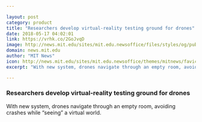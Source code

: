 ```yaml
---

layout: post
category: product
title: "Researchers develop virtual-reality testing ground for drones"
date: 2018-05-17 04:02:01
link: https://vrhk.co/2GoJvqD
image: http://news.mit.edu/sites/mit.edu.newsoffice/files/styles/og/public/images/2018/MIT-Virtual-Drone.jpg
domain: news.mit.edu
author: "MIT News"
icon: http://news.mit.edu/sites/mit.edu.newsoffice/themes/mitnews/favicon.ico
excerpt: "With new system, drones navigate through an empty room, avoiding crashes while “seeing” a virtual world."

---
```


### Researchers develop virtual-reality testing ground for drones

With new system, drones navigate through an empty room, avoiding crashes while “seeing” a virtual world.